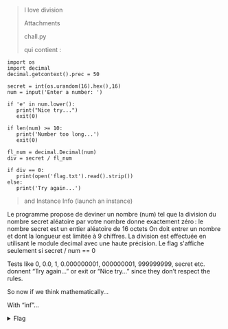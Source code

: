 > I love division
> 
> Attachments
> 
> chall.py
> 
> qui contient :
```
import os
import decimal
decimal.getcontext().prec = 50

secret = int(os.urandom(16).hex(),16)
num = input('Enter a number: ')

if 'e' in num.lower():
   print("Nice try...")
   exit(0)

if len(num) >= 10:
   print('Number too long...')
   exit(0)

fl_num = decimal.Decimal(num)
div = secret / fl_num

if div == 0:
   print(open('flag.txt').read().strip())
else:
   print('Try again...')
```
> and
> Instance Info (launch an instance)

Le programme propose de deviner un nombre (num) tel que la division du nombre secret aléatoire par votre nombre donne exactement zéro :
le nombre secret est un entier aléatoire de 16 octets
On doit entrer un nombre et dont la longueur est limitée à 9 chiffres.
La division est effectuée en utilisant le module decimal avec une haute précision.
Le flag s'affiche seulement si secret / num == 0

Tests like 0, 0.0, 1, 0.000000001, 000000001, 999999999, secret etc. donnent “Try again…” or exit or “Nice try…” since they don’t respect the rules.

So now if we think mathematically…

With “inf”... 

<details>
<summary>Flag</summary>

`scriptCTF{70_1nf1n17y_4nd_b3y0nd_5665f3de701e}`

</details>
